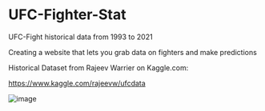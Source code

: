 # UFC-Fighter-Stat
UFC-Fight historical data from 1993 to 2021

Creating a website that lets you grab data on fighters and make predictions

Historical Dataset from Rajeev Warrier on Kaggle.com: 

https://www.kaggle.com/rajeevw/ufcdata

![image](https://user-images.githubusercontent.com/57652233/125656767-602083aa-ca3d-42e3-bf18-b6468143a312.png)
